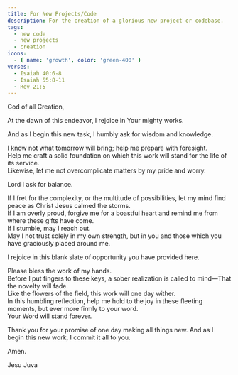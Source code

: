 ```yaml
---
title: For New Projects/Code
description: For the creation of a glorious new project or codebase.
tags:
  - new code
  - new projects
  - creation
icons:
  - { name: 'growth', color: 'green-400' }
verses:
  - Isaiah 40:6-8
  - Isaiah 55:8-11
  - Rev 21:5
---
```


God of all Creation,

At the dawn of this endeavor, I rejoice in Your mighty works.

And as I begin this new task, I humbly ask for wisdom and knowledge.

I know not what tomorrow will bring; help me prepare with foresight.<br/>
Help me craft a solid foundation on which this work will stand for the life of its service.<br/>
Likewise, let me not overcomplicate matters by my pride and worry.

Lord I ask for balance.

If I fret for the complexity, or the multitude of possibilities, let my mind find peace as Christ Jesus calmed the storms.<br/>
If I am overly proud, forgive me for a boastful heart and remind me from where these gifts have come.<br/>
If I stumble, may I reach out.<br/>
May I not trust solely in my own strength, but in you and those which you have graciously placed around me.

I rejoice in this blank slate of opportunity you have provided here.

Please bless the work of my hands.<br/>
Before I put fingers to these keys,
a sober realization is called to mind—That the novelty will fade.<br/>
Like the flowers of the field, this work will one day wither.<br/>
In this humbling reflection, help me hold to the joy in these fleeting moments,
but ever more firmly to your word.<br/>
Your Word will stand forever.

Thank you for your promise of one day making all things new.
And as I begin this new work, I commit it all to you.

Amen.

Jesu Juva
